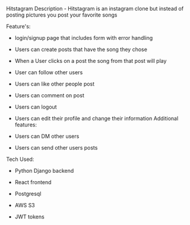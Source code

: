 Hitstagram
Description - Hitstagram is an instagram clone but instead of posting pictures you post your favorite songs

Feature's:

- login/signup page that includes form with error handling

- Users can create posts that have the song they chose

- When a User clicks on a post the song from that post will play

- User can follow other users

- Users can like other people post

- Users can comment on post

- Users can logout

- Users can edit their profile and change their information
Additional features:

- Users can DM other users

- Users can send other users posts

Tech Used:

- Python Django backend

- React frontend

- Postgresql

- AWS S3

- JWT tokens
